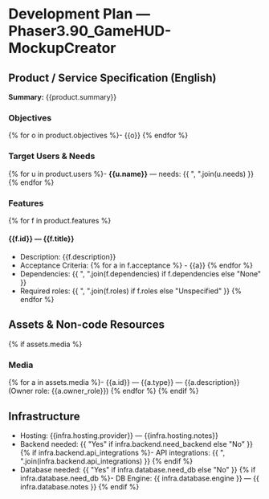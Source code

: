 # Development Plan — Phaser3.90_GameHUD-MockupCreator

## Product / Service Specification (English)
**Summary:** {{product.summary}}

### Objectives
{% for o in product.objectives %}- {{o}}
{% endfor %}

### Target Users & Needs
{% for u in product.users %}- **{{u.name}}** — needs: {{ ", ".join(u.needs) }}
{% endfor %}

### Features
{% for f in product.features %}
#### {{f.id}} — {{f.title}}
- Description: {{f.description}}
- Acceptance Criteria:
{% for a in f.acceptance %}  - {{a}}
{% endfor %}
- Dependencies: {{ ", ".join(f.dependencies) if f.dependencies else "None" }}
- Required roles: {{ ", ".join(f.roles) if f.roles else "Unspecified" }}
{% endfor %}

## Assets & Non-code Resources
{% if assets.media %}
### Media
{% for a in assets.media %}- {{a.id}} — {{a.type}} — {{a.description}} (Owner role: {{a.owner_role}})
{% endfor %}
{% endif %}

## Infrastructure
- Hosting: {{infra.hosting.provider}} — {{infra.hosting.notes}}
- Backend needed: {{ "Yes" if infra.backend.need_backend else "No" }}
{% if infra.backend.api_integrations %}- API integrations: {{ ", ".join(infra.backend.api_integrations) }}
{% endif %}
- Database needed: {{ "Yes" if infra.database.need_db else "No" }}
{% if infra.database.need_db %}- DB Engine: {{ infra.database.engine }} — {{ infra.database.notes }}
{% endif %}

